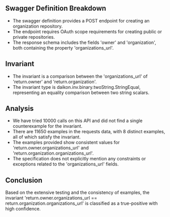 ## Swagger Definition Breakdown
- The swagger definition provides a POST endpoint for creating an organization repository.
- The endpoint requires OAuth scope requirements for creating public or private repositories.
- The response schema includes the fields 'owner' and 'organization', both containing the property 'organizations_url'.

## Invariant
- The invariant is a comparison between the 'organizations_url' of 'return.owner' and 'return.organization'.
- The invariant type is daikon.inv.binary.twoString.StringEqual, representing an equality comparison between two string scalars.

## Analysis
- We have tried 10000 calls on this API and did not find a single counterexample for the invariant.
- There are 11650 examples in the requests data, with 8 distinct examples, all of which satisfy the invariant.
- The examples provided show consistent values for 'return.owner.organizations_url' and 'return.organization.organizations_url'.
- The specification does not explicitly mention any constraints or exceptions related to the 'organizations_url' fields.

## Conclusion
Based on the extensive testing and the consistency of examples, the invariant 'return.owner.organizations_url == return.organization.organizations_url' is classified as a true-positive with high confidence.
